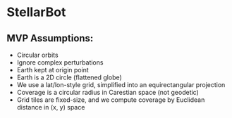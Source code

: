 # StellarBot

## MVP Assumptions:
- Circular orbits
- Ignore complex perturbations
- Earth kept at origin point
- Earth is a 2D circle (flattened globe)
- We use a lat/lon-style grid, simplified into an equirectangular projection
- Coverage is a circular radius in Carestian space (not geodetic)
- Grid tiles are fixed-size, and we compute coverage by Euclidean distance in (x, y) space
